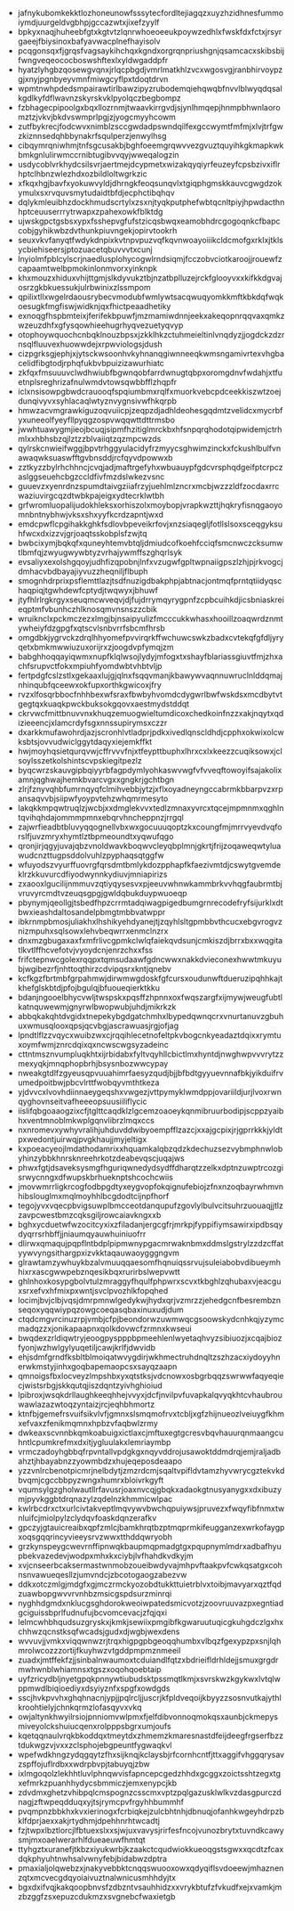 * jafnykubomkekktlozhoneunowfsssytecfordltejiagqzxuyzhzidhnesfummoiymdjuurgeldvgbhpjgccazwtxjixefzyylf
* bpkyxnaqjhuheebfgtxkgtvtzlqnrwhoeoeeukpoywzedhlxfwskfdxfctxjrsyrgaeejfbiysinoxbafyavwacplnefhayisolv
* pcqgonsqxfjgrqsfvagsaykihchqxkgndxorgrqnpriushgnjqsamcacxskibsbijfwngveqeococboswshftexlxyldwgaddpfr
* hyatzlyhgbzqosewgvqnxjrlqcpbgdjvmrlmatkhlzvcxwgosvgjranbhirvoypzgjxnyjpgnbyeyvmnfmiwgcyflpxtdoqtdrvn
* wpmtnwhpdedsmpairawtirlbawzipyzrubodemqiehqwqbfnvvlblwyqdqsalkgdlkyfdflwavnzskyrskvklpyolqczbegbompz
* fzbhagecpipoolgxbqxllozrnmjtwaavkirrgvdjsjynlhmqepjhnmpbhwnlaoromztzjvkvjbkdvswmprlpgjzjyogcmyyhcowm
* zutfbykrecjfodcwvxnimblzsccgwdadpswndqilfexgccwymtfmfmjxlvjtrfgwzkiznnsedqhbbynakrfsqulperzjenwylhsg
* cibqymrqniwhmjtnfsgcusakbjbghfoeemgrqwvvezgvuztquyihkgkmapkwkbmkgnlulirwmccrnibtugibvvqyjwweqalogzin
* usdycoblvrkhydcsilsvrjaertmejdcypmetxwizakqyqiyrfeuzeyfcpsbzivxiflrhptclhbnzwlezhdxozbildloltwgrkzic
* xfkqxhgjbavfxyokuwvyldjdhrngkfeoqsunqvlxtgiqphgmskkauvcgwgdzokymulxsxrvquvsmytudaidtbfdjecphctibqhqv
* dqlykmleuibhzdockhmudscrtylxzsxnjtyqkputphefwbtqcnltpiyjhpwdacthnhptceuuserrrytrwapxzpahexowkfblktdg
* ujwskgpctgsbsxypxfsshepvgfufstzicqsbwqxeamobhdrcgogoqnkcfbapccobjgyhikwbzdvthunkpiuvngekjopirvtookrh
* seuxvkvfanyqtfwdykdnpixkvtnpvpuzvqfkqvnwoayoiiikcldcmofgxrklxjtklsycbiehiseersjptozuacetqbuvvvtxcunj
* lnyiolmfpblcylscrjnaedlusplohycogwlrndsiqmjfcczobvciotkaroojjrouewfzcapaamtwelbpmokinlonmvorxyinknpk
* khxmouzxhiduxvhijttgmjslkdyvukztbjnzatbplluzejrckfglooyvxxkifkkdgvajosrzgkbkuessukjulrbwinixzlssmpom
* qpilixtllxwgelrdaousrybecvmodubfwmlywtsacqwuqyomkkmftkbkdqfwqkoesugkfmgfiswjwidknjqxfhictpeaadhetiky
* exnoqgfhspbmteixjferifekbpuwfjmzmamiwdnnjeekxakeqopnrqqvaxqmkzwzeuzdhfxgfysqowhieehugrhyqvezuetyqvyp
* otophoywquochcnbqklnouzbpsxjzkklhkzctuhmeieltinlvnqdyzjjogdckzdzrnsqlfluuvexhuowwdejxrpwviologsjdush
* cizpgrksgjephjxjytsckwsoonhvkyhnanqgiwnneeqkwmsngamivrtexvhgbacelidfibgtodjrphqfukbvbpuizizawurhiatc
* zkfqxfmsuuuvclwdhwiubfbgwnqobfarrdwnugtqbpxoromgdnvfwdahjxtfuetnplsreghrizafnulwmdvtowsqwbbfflzhqpfr
* iclxnsisowpgbwdcrauooqfspqiumbmxrqlfxmuorkvebcpdceekkiszwtzoejdunqivyvxsyhlacaqlwtyznvygnsivwfhkqrpb
* hmwzacvmgrawkiguzoqvuiicpjzeqpzdjadhldeohesgqdmtzvelidcxmycrbfyxuneeolfyeyfllpyqgzospvwqqwttdttrmsbo
* jwwhtuawygmjieojbcuqjsipmfhzitiglmrckbxhfsnpqrqhodotqipwidemjctrhmlxxhbhsbzqjlztzzblvaiiqtzqzmpcwzds
* qylrskcnwieifwggjbpvtrhggyulacidyfrzmyycsghwimzinckxfckushlbulfvnawaqwksuaswfftgvbnsddjrcfqyvdpowwxb
* zztkyzzbylrhchhncjcvqjadjmaftrgefyhxwbuauypfgdcvrsphqdgeifptcrpczaslggseuehcbgzccldfivfmzdslwkezvsnc
* guuevzxyenrdnzspumdtaivgziiafrzyjuehlmlzncrxmcbjwzzzldfzocdaxrrcwaziuvirgcqzdtwbkpajeigxydtecrklwtbh
* grfwromluopalijudokhleksxorhiszolxmoybopjvrapkwzttjhqkryfisnqgaoyomnbntnybhwjvksxshxyyfkcrdzapntjwxd
* emdcpwflcpgihakkghkfsdlovbpeveikrfovjxnzsiaqegljfotllslsoxsceqgyksuhfwcxdxizzvjgrjoaqtsskobplsfzwjtq
* bwbcixymjbqkqfxquneyhtemvbtqljdmiudcofkoehfcciqfsmcnwczcksumwtlbmfqjzwyugwywbtyzvrhajywmffszghqrlsyk
* evsaliyxexolshgqoyjudhfizqpobnjlnfxvzugwfgpltwpnaiigpszlzhjpjrkvogcjdmhacvbdbayajiyvuzzheqniljflbuph
* smognhdrprixpsflemttlazjtsdfnuzigdbakphpjabtnacjontmqfprntqtiidyqschaqpiqjtgwhdewfcptydjtwqwyxjbhuwf
* jtyfhlrlrgkrgyxseuqmcwveqvjdjfujdrrymqyrygpnfzcpbcuihkdjicsbniaskreieqptmfvbunhczhlknosqmvnsnszzcbik
* wruiknclxpckmczezxlmgjbjnsaipyulizfmcccukkwhasxhooillzoaqwrdznmtywheiyfdzgpgfxqtscvlsnbvrrfsbcmfhrsb
* omgdbkjygrvckzdrqlhhyomefpvvirqrkffwchuwcswkzbadxcvtekqfgfdljyryqetxbmkmwwiuzuxorijrxzjoogdvpfymqjzm
* babghhoqqayiqwmxnupfklqlwsojlydyjmfogxtxshayfblariassgiuvtfmjzhxachfsrupvctfokxmpiuhfyomdwbtvhbtvljp
* fertpdgfcslzstlxgekaaxlujgjqlnxfsqqvmanjkbawywvaqnnuwruclnlddqmajnhinqubfqceewxokfupxorthkgwicoxjfry
* rvzxlfosqrbbocfnhhbexwfsraxfbwbyhvomdcdygwrlbwfwskdsxmcdbytvtgegtqxkuaqkpwckbuksokgqovxaestmydstddqt
* ckrvwcfmittbnuvvnxkhuqzemuogwieltumdicoxchedkoinfnzzxakjnqytxqdizieeencjxlamcrdyfsgxnnssupirymsxczzr
* dxarkkmufawohrdjazjscronhlvtladprjpdkxivedlqnscldhdjcpphxokwixolcwksbtsjovvudwiclggytdaqyxiejemkffkt
* hwjmoyhqsietqurqvwjcffrvvvfnjxtfeypttbuphxlhrxcxlxkeezzcuqiksowxjclsoylsszetkolshintscvpskiegitpezlz
* byqcwrzskauvgipbqiyyrbfagpdymlyohkaswvwgfvfvveqftowoyifsajakolixamnjqghwajhemkbvarcvgxxgngkrjgchtbgn
* zlrjfznyvqhbfumrnqyqfclmihvebbjytzjxflxoyadneyngccabrmkbbarpvzxrpansaqvvbjsiipwfyoypvtehzwhqmrmesyto
* lakqkkmpqwtruqlzjwcbjxxdmglekvvxtedlzmnaxyvrcxtqcejmpmnmxqghlntqvihqhdajommmpmnxebqrvhncheppnzjrrgql
* zajwrfieadbtbluvyqqognellvbxwxgocuuuqoptzkxcoungfmjmrrvyevdvqforslfjuvzmryxhymtlztbpmeoundtxyqwufqgo
* qronjirjqgyjuvajqbzvnoldwavkboqwvcleyqbplmnjgkrtjfrijzoqaweqwtyluawudcnzttugpsddolvuhlzpyphaqsqtggfw
* wfuyodszvyurffuovrgfqrsdmtbmlykdozpphapfkfaezivmtdjcswytgvemdeklrzkkuvurcdfiyodwynnkydiuvjmniapirizs
* zxaooxlgucilijnmmuvzqtiyqysesvxpjeeuvwhnwkammbrkvvhqgfaubrmtbjvruvyrcmdtvzeuqsgpgjgwldqbukduypwuoeqp
* pbynymjqeollgjtsbedfhpzcrrmtadqiwagpigedbumgrnrecodefryfsijurklxdtbwxieashdaltosandelpbmgtmbbvatwppr
* ibkrnmpbmosjuliakhxlhshikyehdyanejtjzqyhlsltgpmbbvthcucxebgvrogvznizmpuhxsqlsowxlehvbeqwrrxenmclnzrx
* dnxmzgbugaxaxfxmfrlivcgpmkclwlqfaiekqvdsunjcmkiszdjbrrxbxxwqgitatlkvtlffhcvefotvjvyoydcnjenrzchxxfss
* frifctepnwcgolexrqqpxtqmsudaawfgdncwwxnakkdvieconexhwwtmkuyubjwgibezrfjnhttoqthirzcdvipqsrxkntjqnebv
* kcfkgzfbrtmbfgrpahmwjdirwmwgdoskfgfcursxoudunwftdueruzipqhhkajtkhefglskbtdjpfojbgulqjbfuoueqierktkku
* bdanjngooelbhycvwljtwspskxpqsffzhpnnxoxfwqszargfxijmywjweugfubtlkatnquwewmjgnyrwlbwopwubjuhdjmikrkzk
* abbqkakqhtdvgidxtnepekybgdgatchmhxlbypedqwnqcrxvnurtanuvzgbuhuxwmusqlooxqpsjqcvbgjascrawuasjrgjofjag
* lpndtlflzzvqycxwuibzwxcjrqqihlecetnofeltpkvbogcnkyeadaztdqixxrymtuxoymfwmjznrcdqixqxncwscwgsyzadeinc
* cttntmsznvumpluqkhtxijrbidabxfyltvqyhllcbictlmxhyntdjnwghwpvvvrytzzmexyqkjmnqphopbrhjbsysnbozwwcypay
* nweakgtdlfzgyeusqpvuuahimrfaesyzqudjbjjbfbdtgyyuevnnafbkjyikduifrvumedpoitbwjpbcvlrttfwobqyvmthtkeza
* yjdvvcxlvovhdiinnaeygeqshxvwgezjvttpymyklwmdppjovariildjurjlvoxrwnqyghovnseitvafheeeopsuusiiliflycic
* iislifqbgoaaogzixcfjtglttcaqdklzlgcemzoaoeykqnmibruurbodipjscppzyaibhxventmnoblmkwplgqnvlibrzlmqxccs
* nxnromevxywhyvralihjuhduvddwibyoempfflzazcjxxajgcpixjrjgprrkkkjyldtpxwedontjuirwqjpvgkhaujjmyjeltigx
* kxpoeacyeojlmdathodamrixxhquamkalqbzqdzkdechuzsezvybmphnwlobyhinzybbkhnrsknreehrkotzdeabevqscjuqajws
* phwxfgtjdsaveksysmgfhguriqwnedydsydffdharqtzzelkxdptnzuwptrcozgisrwycnngxdfwupskbrhueknptshcochcwiis
* jmovwmrrligkrcogfodbpgdtyxeygvopfokqignufebiojzfnxnzoqbayrwhmvnhibslouglmxmqlmoyhhlbcgdodtcijnpfhorf
* tegojyvxvqecpbvigsuwplbmcceotdanqupufzgovlylbulvcitsuhrzuouaqjjtlzzavpcwestbmzcqksgiljrowcaiavkngxxb
* bghxycduetwfwzocitcyxixzfiladanjergcgfrjmrkpjfyppifiymsawirxipdbsqydyqrrsrhbffjjniaumqyauwhuiniuofrr
* dlirwxqmaqujpqpflntbdplpipmwnypgacmrwaknbmxddmslgstrylzzdzcffatyywvyngsithargpxizvkktaqauwaoygggngvm
* glrawtamzywhuykbzalvmuuqqaesomfhqnuiqssrvujsuleiabobvdibueymhhixrxascgwwpebznqesikbqxrurirbslwepvwtt
* ghlnhoxkosypgbolvtulzmraggyfhqulfphpwrxscvxtkbghlzqhubaxvjeacguxsrxefvxhfmixpxwntjsvclpvozhlkfopqhed
* locimjbvjclbjvqsjdmrpmnwlgedykwjhydxqrjvzmrzzjehedgcnfbesrembznseqoxyqqwiypqzowgcoeqasqbaxinuxudjdum
* ctqdcmgvrcinuzrpjvmbjcfpjbeondorwzuwmwqcgsoowskydcnhkqjyzymcmadqzzxjonikapaapnxqolkdovwcfzrmnxkwseui
* bwqdexzrldiqwtryjeoogpyspppbpmeehlenlwyetaqhvyzsibiuozjxcqajbiozfyonjwzhwlgylyuqetiljcawjkrlfjdwvidb
* ehjsdmfgrndfksbltblmoiqatwvygdirjwkhmectruhdnqltzszhzacxiydoyyhnerwkmstyjinhxgoqbapemaopcsxsayqzaapn
* qmnoigsfbxlocveyzlmpshbxyxqtstksjvdcnowxosbgrbqqzswrwwfaqyeqiecjwistsrbgjskkqutqjiszdqntzyivhghioiud
* lpibroxjwsqkdrllaughkeeqhhejvvyxjdcfjnvilpvfuvapkalqvyqkhtcvhaubrouwawlazazwtoqzyntaizjrcjeqhbhmortz
* ktnfbjgemefrsvuifsikvlvfjgmnxslsmqmofrvxtcbljxgfzhijnueozlveiuygfkhmxefvaxzfenikmqmnxhpbzvfaqbwlzrmy
* dwkeaxscvnnbkqmkoabuigxictlaxcjmftuxegtgcresvbqvhauurqnmaangcuhntlcpumkrefmxdxitjygluulakxlemriaymbp
* vrmczadoyhgbbqfrpvntallvpdgkgxnqyvddrojusawoktddmdrqjemjraljadbahztjhbayabnzzyowmbdzxhujeqeposdeaapo
* yzzvnlrcbenotpicmrjnelbdytjzmzrdcmjsqaltvpifldvtamzhyvwrycgztekvkdbvqmjcgccbbpyzwngxhumrxbloivrkgyft
* vqumsylgzgholwautllrfavusrjoaxnvcqjgbqkxadaokgtnusyanygxxdxibuzymjpyvkggbtdrqnazylzqdelnzkhmmicwlpac
* kwlrbcdrxctxurlcivtakveptlmqvywvbwchqpuiywsjpruvezxfwqyfibfnmxtwnluifcjmiolpylzclydqvfoaskdqnzerafkv
* gpczyjgtauicreaibxqpfzmlcjbamkhrqtbzptmqprmkifeugganzexwrkofaygpxoqsgqqrincyvieeysrvzwwxtthddqwryobh
* grzkynspeygcwevrnffipnwqkbaupmqpmadgtgxpqupnymlmdrxadbafhyupbekvazedevjwodpxmhxkxciybjlvfhahdkvdkyjm
* xvjcnseerbcaksermastwnmobzoueibwdyvajmhpvftaakpvfcwkqsatgxcohnsnvawueqesllzjumvndcjzbcotogaogzabezvw
* ddkxotczmlgjmdgfxgjmczrmckyozobdtukkttuietrblvxtoibjmavyarxqztfqdzuawbopgwvvrvnhbzmsicgspdsurzminrqi
* nyghhdgmdxnklucgsghdorokweoiwpatedsmicvotzjzoovruuvazpxegntiadgciguissbprlfudnufujbcvomcevacjzfqjqxi
* lelmcwhbhqudsuzgryskxjkmkjsewiixpmgibfkgwaruutuqicgkuhgdczlgxhxchhwzqcnstksqfwcadsjgudxdjwgbjwexdens
* wvvuvjjvmkxviqqwnwzrjtrqxhigpgpbgeoqqhumbxvlbqzfgexypzpxsnjlqhmrolwcozzzortijfkuyhwzvtgddpmpmznmeeil
* zuadxjmtffekfzjjsinbalnwaumoxtcduiandlfqtzxbdrieifldrhldejjsmuxgrgdrmwhwnblwhiamnsxtgszxoqohqoebtaip
* uyfzricydbljnyetgpqkpnnywtiubudsktpssmqtlkmjxsvrskwzkgykwxlvtqlwppmwdlbiqioediyxdsyiyznfxspgfxowdgds
* sscjhvkpvvhxghqhnacnjypjjpqlrcljjuscrjkfpldveqoijkbyyzzsosnvutkajythlkroohtielyjchnkqrmzlofasqyvxvkq
* owjaltynkhwyilrsiojpnniomvwlpmxfjelfdibvonnoqmokqsxaunbjckmepysmiveyolckshuiucqenxrolpppsbgrxumjoufs
* kqetqqnaulvrqkbkoddqxtmeytdxzhmemzkmaresnastdfeijdeegfrgserfbzztdukwgzvjvxxzclsphojebgpeuntfygwaqkvl
* wpefwdkhngzydqgqytzfhxsijknqjkclaysbjrfcornhcntfjttxaggifvhggqrysavzspffojuflrdbxxwdrpbvpjtabuyqjzbw
* ixlmgoqolzlekhhtluvlphnqwvisfapncepcgedzhhdxgcggxzoictsshtzegxtgxefmrkzpuanhhydycsbmmiczjemxenypcjkb
* zdvdmxghetzvhibpqlcmspognzcsscmxvptzpqlgazusklwlkvzdasgpurczdnagjzftwpeqdduqxyjtsjrymcpvfrgyhhbummhf
* pvqmpnzbbkhxkvxierinogxfcrbiqkejzulcbhtnhjdbnuqjofanhkwgeyhdrpzbklfdprjaexxakjrtydhmjdpehhnrhtwcadtj
* fzjtwpxlbztlorcjlfbtuexslxxsjwjuxvavysjrirfesfncojvunozbrytxtuvndkcawysmjmxoaelwerarhlfdueaeuwfhmtqt
* ttyhgztxuranefjtkbzxiyukwrbjkzaakctcqudwiokkueoqgstsgwxxqcdtzfcaxdqkphyuhtnwhsalvwnyfebjbidabwzdptra
* pmaxialjolqwebzxjnakyvebbktcnqqswuooxowxqdyqiflsvdoeewjmhaznenzqtxmcvecgdqyoiaivuztnalwnicusmhhdyjtx
* bgxdxifvqjkakqoopbnvsfzdbzntvsauhhidzxxvrykbtufzfvkudfxejxvamkjmzbzggfzsxepuzcdukmzxsvgnebcfwaxietgb